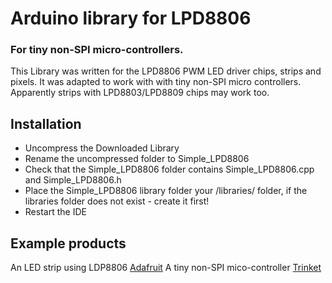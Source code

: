 # Arduino library for LPD8806
### For tiny non-SPI micro-controllers.
This Library was written for the LPD8806 PWM LED driver chips, strips and pixels.
It was adapted to work with with tiny non-SPI micro controllers.
Apparently strips with LPD8803/LPD8809 chips may work too.

## Installation ##
* Uncompress the Downloaded Library
* Rename the uncompressed folder to Simple_LPD8806
* Check that the Simple_LPD8806 folder contains Simple_LPD8806.cpp and Simple_LPD8806.h
* Place the Simple_LPD8806 library folder your <arduinosketchfolder>/libraries/ folder,
  if the libraries folder does not exist - create it first!
* Restart the IDE

## Example products
An LED strip using LDP8806 [Adafruit](http://www.adafruit.com/products/306)
A tiny non-SPI mico-controller [Trinket](http://www.adafruit.com/products/1501)
